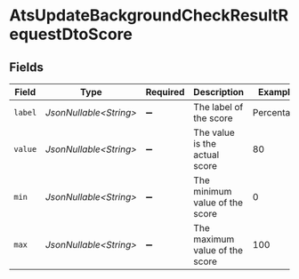# AtsUpdateBackgroundCheckResultRequestDtoScore


## Fields

| Field                          | Type                           | Required                       | Description                    | Example                        |
| ------------------------------ | ------------------------------ | ------------------------------ | ------------------------------ | ------------------------------ |
| `label`                        | *JsonNullable\<String>*        | :heavy_minus_sign:             | The label of the score         | Percentage                     |
| `value`                        | *JsonNullable\<String>*        | :heavy_minus_sign:             | The value is the actual score  | 80                             |
| `min`                          | *JsonNullable\<String>*        | :heavy_minus_sign:             | The minimum value of the score | 0                              |
| `max`                          | *JsonNullable\<String>*        | :heavy_minus_sign:             | The maximum value of the score | 100                            |